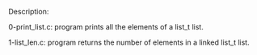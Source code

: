 Description:

0-print_list.c: program prints all the elements of a list_t list.

1-list_len.c: program returns the number of elements in a linked list_t list.

